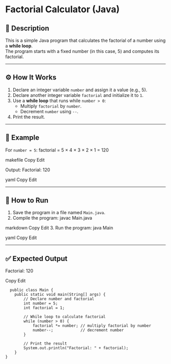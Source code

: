 # Factorial Calculator (Java)

## 📌 Description
This is a simple Java program that calculates the factorial of a number using a **while loop**.  
The program starts with a fixed number (in this case, 5) and computes its factorial.

---

## ⚙️ How It Works
1. Declare an integer variable `number` and assign it a value (e.g., 5).
2. Declare another integer variable `factorial` and initialize it to `1`.
3. Use a **while loop** that runs while `number > 0`:
   - Multiply `factorial` by `number`.
   - Decrement `number` using `--`.
4. Print the result.

---

## 🧮 Example
For `number = 5`:
factorial = 5 × 4 × 3 × 2 × 1 = 120

makefile
Copy
Edit

Output:
Factorial: 120

yaml
Copy
Edit

---

## 🚀 How to Run
1. Save the program in a file named `Main.java`.
2. Compile the program:
javac Main.java

markdown
Copy
Edit
3. Run the program:
java Main

yaml
Copy
Edit

---

## ✅ Expected Output
Factorial: 120

Copy
Edit
```
  public class Main {
    public static void main(String[] args) {
        // Declare number and factorial
        int number = 5; 
        int factorial = 1;

        // While loop to calculate factorial
        while (number > 0) {
            factorial *= number; // multiply factorial by number
            number--;            // decrement number
        }

        // Print the result
        System.out.println("Factorial: " + factorial);
    }
}
```

